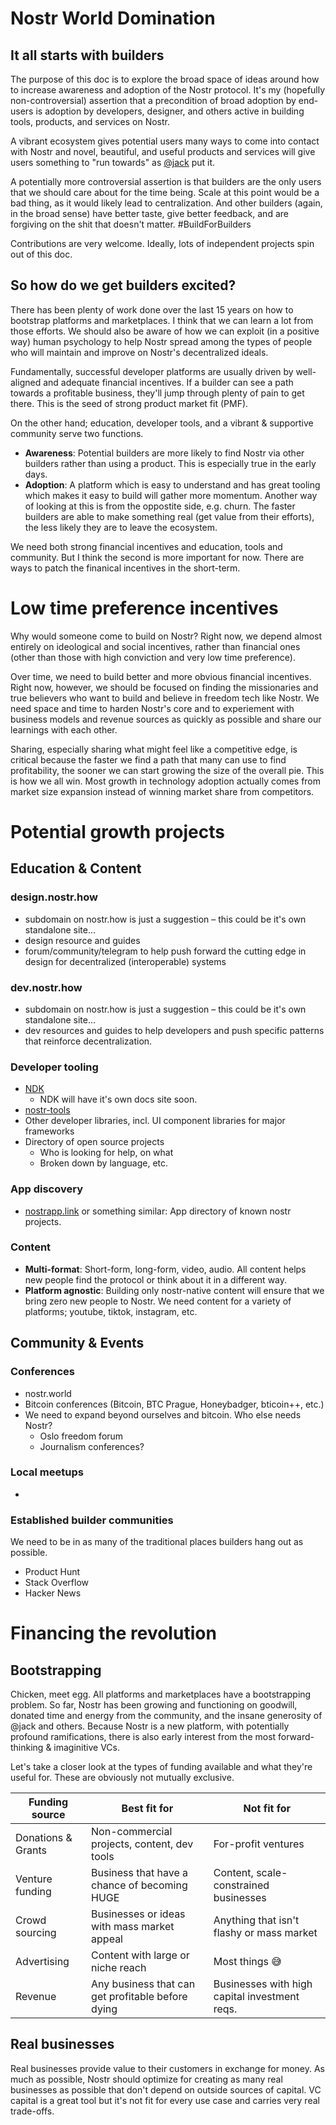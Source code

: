 # Nostr World Domination

## It all starts with builders

The purpose of this doc is to explore the broad space of ideas around how to increase awareness and adoption of the Nostr protocol. It's my (hopefully non-controversial) assertion that a precondition of broad adoption by end-users is adoption by developers, designer, and others active in building tools, products, and services on Nostr.

A vibrant ecosystem gives potential users many ways to come into contact with Nostr and novel, beautiful, and useful products and services will give users something to "run towards" as [@jack](https://primal.net/jack) put it.

A potentially more controversial assertion is that builders are the only users that we should care about for the time being. Scale at this point would be a bad thing, as it would likely lead to centralization. And other builders (again, in the broad sense) have better taste, give better feedback, and are forgiving on the shit that doesn't matter. #BuildForBuilders

Contributions are very welcome. Ideally, lots of independent projects spin out of this doc.

## So how do we get builders excited?

There has been plenty of work done over the last 15 years on how to bootstrap platforms and marketplaces. I think that we can learn a lot from those efforts. We should also be aware of how we can exploit (in a positive way) human psychology to help Nostr spread among the types of people who will maintain and improve on Nostr's decentralized ideals.

Fundamentally, successful developer platforms are usually driven by well-aligned and adequate financial incentives. If a builder can see a path towards a profitable business, they'll jump through plenty of pain to get there. This is the seed of strong product market fit (PMF).

On the other hand; education, developer tools, and a vibrant & supportive community serve two functions.

-   **Awareness**: Potential builders are more likely to find Nostr via other builders rather than using a product. This is especially true in the early days.
-   **Adoption**: A platform which is easy to understand and has great tooling which makes it easy to build will gather more momentum. Another way of looking at this is from the oppostite side, e.g. churn. The faster builders are able to make something real (get value from their efforts), the less likely they are to leave the ecosystem.

We need both strong financial incentives and education, tools and community. But I think the second is more important for now. There are ways to patch the finanical incentives in the short-term.

# Low time preference incentives

Why would someone come to build on Nostr? Right now, we depend almost entirely on ideological and social incentives, rather than financial ones (other than those with high conviction and very low time preference).

Over time, we need to build better and more obvious financial incentives. Right now, however, we should be focused on finding the missionaries and true believers who want to build and believe in freedom tech like Nostr. We need space and time to harden Nostr's core and to experiement with business models and revenue sources as quickly as possible and share our learnings with each other.

Sharing, especially sharing what might feel like a competitive edge, is critical because the faster we find a path that many can use to find profitability, the sooner we can start growing the size of the overall pie. This is how we all win. Most growth in technology adoption actually comes from market size expansion instead of winning market share from competitors.

# Potential growth projects

## Education & Content

### design.nostr.how

-   subdomain on nostr.how is just a suggestion – this could be it's own standalone site...
-   design resource and guides
-   forum/community/telegram to help push forward the cutting edge in design for decentralized (interoperable) systems

### dev.nostr.how

-   subdomain on nostr.how is just a suggestion – this could be it's own standalone site...
-   dev resources and guides to help developers and push specific patterns that reinforce decentralization.

### Developer tooling

-   [NDK](https://github.com/nostr-dev-kit/ndk)
    -   NDK will have it's own docs site soon.
-   [nostr-tools](https://github.com/nbd-wtf/nostr-tools)
-   Other developer libraries, incl. UI component libraries for major frameworks
-   Directory of open source projects
    -   Who is looking for help, on what
    -   Broken down by language, etc.

### App discovery

-   [nostrapp.link](https://nostrapp.link) or something similar: App directory of known nostr projects.

### Content

-   **Multi-format**: Short-form, long-form, video, audio. All content helps new people find the protocol or think about it in a different way.
-   **Platform agnostic**: Building only nostr-native content will ensure that we bring zero new people to Nostr. We need content for a variety of platforms; youtube, tiktok, instagram, etc.

## Community & Events

### Conferences

-   nostr.world
-   Bitcoin conferences (Bitcoin, BTC Prague, Honeybadger, bticoin++, etc.)
-   We need to expand beyond ourselves and bitcoin. Who else needs Nostr?
    -   Oslo freedom forum
    -   Journalism conferences?

### Local meetups

-

### Established builder communities

We need to be in as many of the traditional places builders hang out as possible.

-   Product Hunt
-   Stack Overflow
-   Hacker News

# Financing the revolution

## Bootstrapping

Chicken, meet egg. All platforms and marketplaces have a bootstrapping problem. So far, Nostr has been growing and functioning on goodwill, donated time and energy from the community, and the insane generosity of @jack and others. Because Nostr is a new platform, with potentially profound ramifications, there is also early interest from the most forward-thinking & imaginitive VCs.

Let's take a closer look at the types of funding available and what they're useful for. These are obviously not mutually exclusive.

| Funding source     | Best fit for                                      | Not fit for                                   |
| ------------------ | ------------------------------------------------- | --------------------------------------------- |
| Donations & Grants | Non-commercial projects, content, dev tools       | For-profit ventures                           |
| Venture funding    | Business that have a chance of becoming HUGE      | Content, scale-constrained businesses         |
| Crowd sourcing     | Businesses or ideas with mass market appeal       | Anything that isn't flashy or mass market     |
| Advertising        | Content with large or niche reach                 | Most things 😅                                |
| Revenue            | Any business that can get profitable before dying | Businesses with high capital investment reqs. |

## Real businesses

Real businesses provide value to their customers in exchange for money. As much as possible, Nostr should optimize for creating as many real businesses as possible that don't depend on outside sources of capital. VC capital is a great tool but it's not fit for every use case and carries very real trade-offs.
